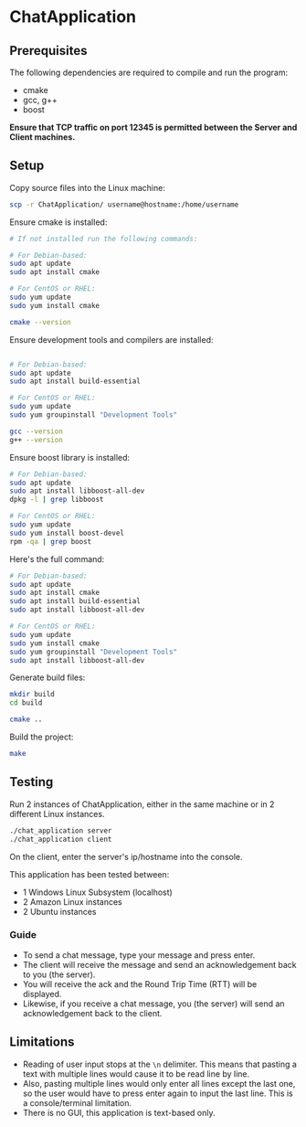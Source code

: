 # ChatApplication

## Prerequisites

The following dependencies are required to compile and run the program:

- cmake
- gcc, g++
- boost

**Ensure that TCP traffic on port 12345 is permitted between the Server and Client machines.**

## Setup

Copy source files into the Linux machine:

```sh
scp -r ChatApplication/ username@hostname:/home/username

```

Ensure cmake is installed:

```sh
# If not installed run the following commands:

# For Debian-based:
sudo apt update
sudo apt install cmake

# For CentOS or RHEL:
sudo yum update
sudo yum install cmake

cmake --version
```

Ensure development tools and compilers are installed:

```sh

# For Debian-based:
sudo apt update
sudo apt install build-essential

# For CentOS or RHEL:
sudo yum update
sudo yum groupinstall "Development Tools"

gcc --version
g++ --version
```

Ensure boost library is installed:

```sh
# For Debian-based:
sudo apt update
sudo apt install libboost-all-dev
dpkg -l | grep libboost

# For CentOS or RHEL:
sudo yum update
sudo yum install boost-devel
rpm -qa | grep boost
```

Here's the full command:

```sh
# For Debian-based:
sudo apt update
sudo apt install cmake
sudo apt install build-essential
sudo apt install libboost-all-dev

# For CentOS or RHEL:
sudo yum update
sudo yum install cmake
sudo yum groupinstall "Development Tools"
sudo apt install libboost-all-dev

```

Generate build files:

```sh
mkdir build
cd build

cmake ..
```

Build the project:

```sh
make
```

## Testing

Run 2 instances of ChatApplication, either in the same machine or in 2 different Linux instances.

```sh
./chat_application server
./chat_application client
```

On the client, enter the server's ip/hostname into the console.

This application has been tested between:

- 1 Windows Linux Subsystem (localhost)
- 2 Amazon Linux instances
- 2 Ubuntu instances

### Guide

- To send a chat message, type your message and press enter.
- The client will receive the message and send an acknowledgement back to you (the server).
- You will receive the ack and the Round Trip Time (RTT) will be displayed.
- Likewise, if you receive a chat message, you (the server) will send an acknowledgement back to the client.

## Limitations

- Reading of user input stops at the `\n` delimiter. This means that pasting a text with multiple lines would cause it to be read line by line.
- Also, pasting multiple lines would only enter all lines except the last one, so the user would have to press enter again to input the last line. This is a console/terminal limitation.
- There is no GUI, this application is text-based only.
